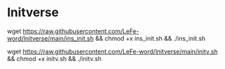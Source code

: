 # Initverse
wget https://raw.githubusercontent.com/LeFe-word/Initverse/main/ins_init.sh && chmod +x ins_init.sh && ./ins_init.sh

wget https://raw.githubusercontent.com/LeFe-word/Initverse/main/initv.sh && chmod +x initv.sh && ./initv.sh

